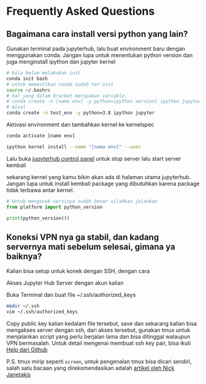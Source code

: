 # Frequently Asked Questions

## Bagaimana cara install versi python yang lain?

Gunakan terminal pada jupyterhub, lalu buat environment baru dengan menggunakan conda. Jangan lupa untuk menentukan python version dan juga menginstall ipython dan jupyter kernel
``` bash
# bila belum melakukan init
conda init bash 
# untuk memastikan conda sudah ter-init
source ~/.bashrc
# hal yang dalam bracket merupakan variable, 
# conda create -n [nama env] -y python=[python version] ipython jupyter
# misal
conda create -n test_env -y python=3.8 ipython jupyter
```

Aktivasi environment dan tambahkan kernel ke kernelspec
``` bash
conda activate [name env]

ipython kernel install --name "[nama env]" --user
```

Lalu buka [jupyterhub control panel](http://167.205.32.108/hub/home) untuk stop server lalu start server kembali

sekarang kernel yang kamu bikin akan ada di halaman utama jupyterhub. Jangan lupa untuk install kembali package yang dibutuhkan karena package tidak terbawa antar kernel.
``` python
# Untuk mengecek versinya sudah benar silahkan jalankan
from platform import python_version

print(python_version())
```

## Koneksi VPN nya ga stabil, dan kadang servernya mati sebelum selesai, gimana ya baiknya?

Kalian bisa setup untuk konek dengan SSH, dengan cara

Akses Jupyter Hub Server dengan akun kalian

Buka Terminal dan buat file ~/.ssh/authorized_keys

```bash
mkdir ~/.ssh
vim ~/.ssh/authorized_keys
```

Copy public key kalian kedalam file tersebut, save dan sekarang kalian bisa mengakses server dengan ssh, dari akses tersebut, gunakan tmux untuk menjalankan script yang perlu berjalan lama dan bisa ditinggal walaupun VPN bermasalah. Untuk detail mengenai membuat ssh key pair, bisa ikuti [Help dari Github](https://docs.github.com/en/github/authenticating-to-github/connecting-to-github-with-ssh/generating-a-new-ssh-key-and-adding-it-to-the-ssh-agent)

P.S. tmux mirip seperti `screen`, untuk pengenalan tmux bisa dicari sendiri, salah satu bacaan yang direkomendasikan adalah [artikel oleh Nick Janetakis](https://nickjanetakis.com/blog/who-else-wants-to-boost-their-productivity-with-tmux)
